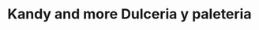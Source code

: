 ---
title: "Kandy and more Dulceria y paleteria"
url: /selma/kandy-and-more-dulceria-y-paleteria/
shop: confectionery
---